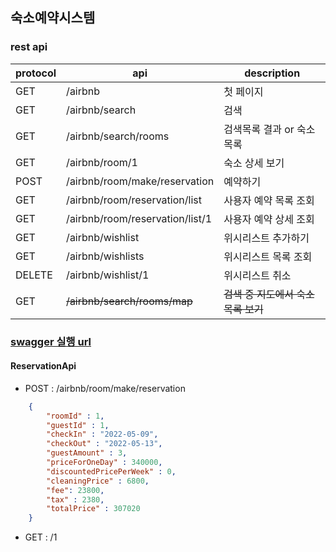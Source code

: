## 숙소예약시스템

### rest api

| protocol | api                          | description        |
|----------|------------------------------|--------------------|
| GET      | /airbnb                      | 첫 페이지              |
| GET      | /airbnb/search               | 검색                 |
| GET      | /airbnb/search/rooms         | 검색목록 결과 or 숙소 목록   |
| GET      | /airbnb/room/1               | 숙소 상세 보기           |
| POST      | /airbnb/room/make/reservation | 예약하기               |
| GET      | /airbnb/room/reservation/list | 사용자 예약 목록 조회       |
| GET      | /airbnb/room/reservation/list/1 | 사용자 예약 상세 조회       |
| GET      | /airbnb/wishlist             | 위시리스트 추가하기         |
| GET      | /airbnb/wishlists            | 위시리스트 목록 조회        |
| DELETE   | /airbnb/wishlist/1           | 위시리스트 취소           |
| GET      | ~~/airbnb/search/rooms/map~~ | ~~검색 중 지도에서 숙소 목록 보기~~ |



### [swagger 실행 url](http://localhost:8080/swagger-ui/index.html)

#### ReservationApi

- POST : /airbnb/room/make/reservation

``` json
    {
        "roomId" : 1, 
        "guestId" : 1,
        "checkIn" : "2022-05-09",
        "checkOut" : "2022-05-13",
        "guestAmount" : 3,
        "priceForOneDay" : 340000,
        "discountedPricePerWeek" : 0,
        "cleaningPrice" : 6800,
        "fee": 23800,
        "tax" : 2380,
        "totalPrice" : 307020
    }
```

- GET : /1

